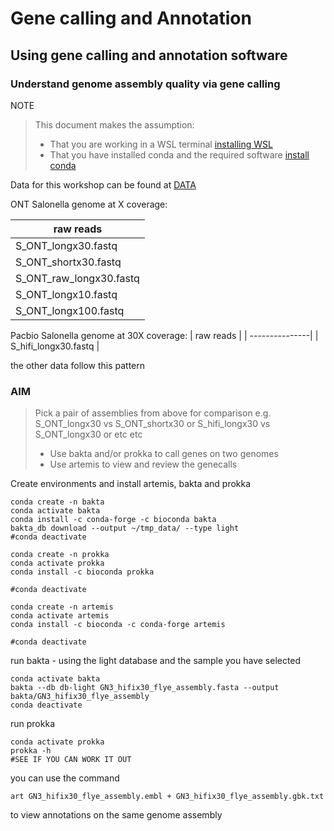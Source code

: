 # Gene calling and Annotation

## Using gene calling and annotation software 

### Understand genome assembly quality via gene calling  


NOTE
>This document makes the assumption:
>- That you are working in a WSL terminal [installing WSL](WSL.md)
>- That you have installed conda and the required software [install conda](conda_install.md)

Data for this workshop can be found at [DATA](https://github.com/acdarby/LIFE748/blob/main/data_downloads.md)

ONT Salonella genome at X coverage:

| raw reads      |
| ---------------|
| S_ONT_longx30.fastq |
| S_ONT_shortx30.fastq |
| S_ONT_raw_longx30.fastq |
| S_ONT_longx10.fastq |
| S_ONT_longx100.fastq |

Pacbio Salonella genome at 30X coverage:
| raw reads      |
| ---------------|
| S_hifi_longx30.fastq |

the other data follow this pattern

### AIM 
> Pick a pair of assemblies from above for comparison
> e.g. S_ONT_longx30 vs  S_ONT_shortx30 or S_hifi_longx30 vs  S_ONT_longx30 or etc etc 
> - Use bakta and/or prokka to call genes on two genomes
> - Use artemis to view and review the genecalls


Create environments and install artemis, bakta and prokka

``` 
conda create -n bakta
conda activate bakta 
conda install -c conda-forge -c bioconda bakta
bakta_db download --output ~/tmp_data/ --type light
#conda deactivate
```

```
conda create -n prokka
conda activate prokka 
conda install -c bioconda prokka

#conda deactivate
```

```
conda create -n artemis
conda activate artemis 
conda install -c bioconda -c conda-forge artemis

#conda deactivate
```


run bakta - using the light database and the sample you have selected 
```
conda activate bakta
bakta --db db-light GN3_hifix30_flye_assembly.fasta --output bakta/GN3_hifix30_flye_assembly
conda deactivate
```
run prokka
```
conda activate prokka
prokka -h
#SEE IF YOU CAN WORK IT OUT
```
you can use the command 
```
art GN3_hifix30_flye_assembly.embl + GN3_hifix30_flye_assembly.gbk.txt
```
to view annotations on the same genome assembly 
